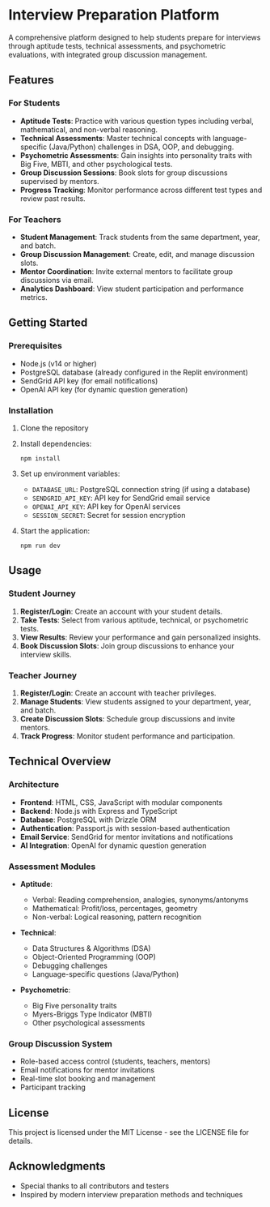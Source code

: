 # Interview Preparation Platform

A comprehensive platform designed to help students prepare for interviews through aptitude tests, technical assessments, and psychometric evaluations, with integrated group discussion management.

## Features

### For Students
- **Aptitude Tests**: Practice with various question types including verbal, mathematical, and non-verbal reasoning.
- **Technical Assessments**: Master technical concepts with language-specific (Java/Python) challenges in DSA, OOP, and debugging.
- **Psychometric Assessments**: Gain insights into personality traits with Big Five, MBTI, and other psychological tests.
- **Group Discussion Sessions**: Book slots for group discussions supervised by mentors.
- **Progress Tracking**: Monitor performance across different test types and review past results.

### For Teachers
- **Student Management**: Track students from the same department, year, and batch.
- **Group Discussion Management**: Create, edit, and manage discussion slots.
- **Mentor Coordination**: Invite external mentors to facilitate group discussions via email.
- **Analytics Dashboard**: View student participation and performance metrics.

## Getting Started

### Prerequisites
- Node.js (v14 or higher)
- PostgreSQL database (already configured in the Replit environment)
- SendGrid API key (for email notifications)
- OpenAI API key (for dynamic question generation)

### Installation
1. Clone the repository
2. Install dependencies:
   ```
   npm install
   ```
3. Set up environment variables:
   - `DATABASE_URL`: PostgreSQL connection string (if using a database)
   - `SENDGRID_API_KEY`: API key for SendGrid email service
   - `OPENAI_API_KEY`: API key for OpenAI services
   - `SESSION_SECRET`: Secret for session encryption

4. Start the application:
   ```
   npm run dev
   ```

## Usage

### Student Journey
1. **Register/Login**: Create an account with your student details.
2. **Take Tests**: Select from various aptitude, technical, or psychometric tests.
3. **View Results**: Review your performance and gain personalized insights.
4. **Book Discussion Slots**: Join group discussions to enhance your interview skills.

### Teacher Journey
1. **Register/Login**: Create an account with teacher privileges.
2. **Manage Students**: View students assigned to your department, year, and batch.
3. **Create Discussion Slots**: Schedule group discussions and invite mentors.
4. **Track Progress**: Monitor student performance and participation.

## Technical Overview

### Architecture
- **Frontend**: HTML, CSS, JavaScript with modular components
- **Backend**: Node.js with Express and TypeScript
- **Database**: PostgreSQL with Drizzle ORM
- **Authentication**: Passport.js with session-based authentication
- **Email Service**: SendGrid for mentor invitations and notifications
- **AI Integration**: OpenAI for dynamic question generation

### Assessment Modules
- **Aptitude**: 
  - Verbal: Reading comprehension, analogies, synonyms/antonyms
  - Mathematical: Profit/loss, percentages, geometry
  - Non-verbal: Logical reasoning, pattern recognition

- **Technical**:
  - Data Structures & Algorithms (DSA)
  - Object-Oriented Programming (OOP)
  - Debugging challenges
  - Language-specific questions (Java/Python)

- **Psychometric**:
  - Big Five personality traits
  - Myers-Briggs Type Indicator (MBTI)
  - Other psychological assessments

### Group Discussion System
- Role-based access control (students, teachers, mentors)
- Email notifications for mentor invitations
- Real-time slot booking and management
- Participant tracking

## License
This project is licensed under the MIT License - see the LICENSE file for details.

## Acknowledgments
- Special thanks to all contributors and testers
- Inspired by modern interview preparation methods and techniques